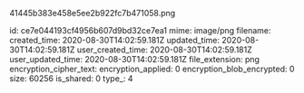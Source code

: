 41445b383e458e5ee2b922fc7b471058.png

id: ce7e044193cf4956b607d9bd32ce7ea1
mime: image/png
filename: 
created_time: 2020-08-30T14:02:59.181Z
updated_time: 2020-08-30T14:02:59.181Z
user_created_time: 2020-08-30T14:02:59.181Z
user_updated_time: 2020-08-30T14:02:59.181Z
file_extension: png
encryption_cipher_text: 
encryption_applied: 0
encryption_blob_encrypted: 0
size: 60256
is_shared: 0
type_: 4